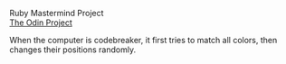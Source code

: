 Ruby Mastermind Project  
[The Odin Project](https://www.theodinproject.com/courses/ruby-programming/lessons/oop)  


When the computer is codebreaker, it first tries to match all colors, then changes their positions randomly.
